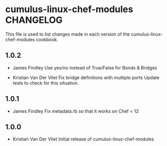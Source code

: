 cumulus-linux-chef-modules CHANGELOG
====================================

This file is used to list changes made in each version of the cumulus-linux-chef-modules cookbook.

1.0.2
-----

- James Findley
  Use yes/no instead of True/False for Bonds & Bridges

- Kristian Van Der Vliet
  Fix bridge definitions with multiple ports
  Update tests to check for this situation.

1.0.1
-----
- James Findley
  Fix metadata.rb so that it works on Chef < 12

1.0.0
-----
- Kristian Van Der Vliet
  Initial release of cumulus-linux-chef-modules
